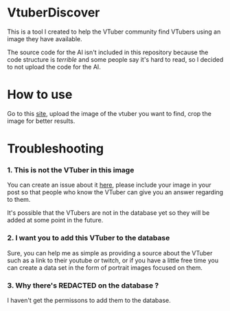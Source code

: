 # VtuberDiscover

This is a tool I created to help the VTuber community find VTubers using an image they have available.

The source code for the AI isn't included in this repository because the code structure is *terrible* and some people say it's hard to read, so I decided to not upload the code for the AI.

# How to use

Go to this [site](https://n40k0.github.io/VTuberDiscover/), upload the image of the vtuber you want to find, crop the image for better results.

# Troubleshooting

### 1.  This is not the VTuber in this image

You can create an issue about it [here](https://github.com/N40K0/VTuberDiscover/issues), please include your image in your post so that people who know the VTuber can give you an answer regarding to them.

It's possible that the VTubers are not in the database yet so they will be added at some point in the future.

### 2. I want you to add this VTuber to the database

Sure, you can help me as simple as providing a source about the VTuber such as a link to their youtube or twitch, or if you have a little free time you can create a data set in the form of portrait images focused on them.

### 3. Why there's **REDACTED** on the database ?

I haven't get the permissons to add them to the database.